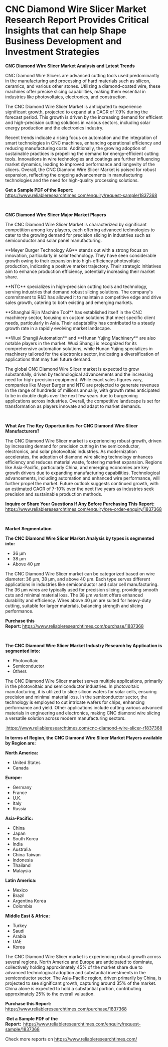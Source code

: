 <p><h1>CNC Diamond Wire Slicer Market Research Report Provides Critical Insights that can help Shape Business Development and Investment Strategies</h1></p><p><strong>CNC Diamond Wire Slicer Market Analysis and Latest Trends</strong></p>
<p><p>CNC Diamond Wire Slicers are advanced cutting tools used predominantly in the manufacturing and processing of hard materials such as silicon, ceramics, and various other stones. Utilizing a diamond-coated wire, these machines offer precise slicing capabilities, making them essential in industries like photovoltaics, electronics, and construction. </p><p>The CNC Diamond Wire Slicer Market is anticipated to experience significant growth, projected to expand at a CAGR of 7.9% during the forecast period. This growth is driven by the increasing demand for efficient and high-precision cutting solutions in various sectors, including solar energy production and the electronics industry. </p><p>Recent trends indicate a rising focus on automation and the integration of smart technologies in CNC machines, enhancing operational efficiency and reducing manufacturing costs. Additionally, the growing adoption of sustainable practices is propelling the demand for energy-efficient cutting tools. Innovations in wire technologies and coatings are further influencing market dynamics, leading to improved performance and longevity of the slicers. Overall, the CNC Diamond Wire Slicer Market is poised for robust expansion, reflecting the ongoing advancements in manufacturing technologies and the need for high-quality processing solutions.</p></p>
<p><strong>Get a Sample PDF of the Report:&nbsp;</strong> <a href="https://www.reliableresearchtimes.com/enquiry/request-sample/1837368?utm_campaign=2532&utm_medium=2&utm_source=Github&utm_content=ia&utm_term=28022025&utm_id=cnc-diamond-wire-slicer">https://www.reliableresearchtimes.com/enquiry/request-sample/1837368</a></p>
<p>&nbsp;</p>
<p><strong>CNC Diamond Wire Slicer Major Market Players</strong></p>
<p><p>The CNC Diamond Wire Slicer Market is characterized by significant competition among key players, each offering advanced technologies to cater to the growing demand for precision slicing in industries such as semiconductor and solar panel manufacturing.</p><p>**Meyer Burger Technology AG** stands out with a strong focus on innovation, particularly in solar technology. They have seen considerable growth owing to their expansion into high-efficiency photovoltaic production, indicating a positive market trajectory. Their strategic initiatives aim to enhance production efficiency, potentially increasing their market share.</p><p>**NTC** specializes in high-precision cutting tools and technology, serving industries that demand robust slicing solutions. The company's commitment to R&D has allowed it to maintain a competitive edge and drive sales growth, catering to both existing and emerging markets.</p><p>**Shanghai Rijin Machine Tool** has established itself in the CNC machinery sector, focusing on custom solutions that meet specific client needs, particularly in Asia. Their adaptability has contributed to a steady growth rate in a rapidly evolving market landscape.</p><p>**Wuxi Shangji Automation** and **Hunan Yujing Machinery** are also notable players in the market. Wuxi Shangji is recognized for its comprehensive automation solutions, while Hunan Yujing specializes in machinery tailored for the electronics sector, indicating a diversification of applications that may fuel future demand.</p><p>The global CNC Diamond Wire Slicer market is expected to grow substantially, driven by technological advancements and the increasing need for high-precision equipment. While exact sales figures vary, companies like Meyer Burger and NTC are projected to generate revenues in the range of hundreds of millions annually, with growth rates anticipated to be in double digits over the next few years due to burgeoning applications across industries. Overall, the competitive landscape is set for transformation as players innovate and adapt to market demands.</p></p>
<p>&nbsp;</p>
<p><strong>What Are The Key Opportunities For CNC Diamond Wire Slicer Manufacturers?</strong></p>
<p><p>The CNC Diamond Wire Slicer market is experiencing robust growth, driven by increasing demand for precision cutting in the semiconductor, electronics, and solar photovoltaic industries. As modernization accelerates, the adoption of diamond wire slicing technology enhances efficiency and reduces material waste, fostering market expansion. Regions like Asia-Pacific, particularly China, and emerging economies are key growth drivers due to expanding manufacturing capabilities. Technological advancements, including automation and enhanced wire performance, will further propel the market. Future outlook suggests continued growth, with an estimated CAGR of 7-10% over the next five years as industries seek precision and sustainable production methods.</p></p>
<p><strong>Inquire or Share Your Questions If Any Before Purchasing This Report:</strong> <a href="https://www.reliableresearchtimes.com/enquiry/pre-order-enquiry/1837368?utm_campaign=2532&utm_medium=2&utm_source=Github&utm_content=ia&utm_term=28022025&utm_id=cnc-diamond-wire-slicer">https://www.reliableresearchtimes.com/enquiry/pre-order-enquiry/1837368</a></p>
<p>&nbsp;</p>
<p><strong>Market Segmentation</strong></p>
<p><strong>The CNC Diamond Wire Slicer Market Analysis by types is segmented into:</strong></p>
<p><ul><li>36 μm</li><li>38 μm</li><li>Above 40 μm</li></ul></p>
<p><p>The CNC Diamond Wire Slicer market can be categorized based on wire diameter: 36 μm, 38 μm, and above 40 μm. Each type serves different applications in industries like semiconductor and solar cell manufacturing. The 36 μm wires are typically used for precision slicing, providing smooth cuts and minimal material loss. The 38 μm variant offers enhanced durability and efficiency. Wires above 40 μm are suited for heavy-duty cutting, suitable for larger materials, balancing strength and slicing performance.</p></p>
<p><strong>Purchase this Report:&nbsp;</strong><a href="https://www.reliableresearchtimes.com/purchase/1837368?utm_campaign=2532&utm_medium=2&utm_source=Github&utm_content=ia&utm_term=28022025&utm_id=cnc-diamond-wire-slicer">https://www.reliableresearchtimes.com/purchase/1837368</a></p>
<p>&nbsp;</p>
<p><strong>The CNC Diamond Wire Slicer Market Industry Research by Application is segmented into:</strong></p>
<p><ul><li>Photovoltaic</li><li>Semiconductor</li><li>Others</li></ul></p>
<p><p>The CNC Diamond Wire Slicer market serves multiple applications, primarily in the photovoltaic and semiconductor industries. In photovoltaic manufacturing, it is utilized to slice silicon wafers for solar cells, ensuring precision and minimal material loss. In the semiconductor sector, the technology is employed to cut intricate wafers for chips, enhancing performance and yield. Other applications include cutting various advanced materials in engineering and electronics, making CNC diamond wire slicing a versatile solution across modern manufacturing sectors.</p></p>
<p><a href="https://www.reliableresearchtimes.com/cnc-diamond-wire-slicer-r1837368?utm_campaign=2532&utm_medium=2&utm_source=Github&utm_content=ia&utm_term=28022025&utm_id=cnc-diamond-wire-slicer">&nbsp;https://www.reliableresearchtimes.com/cnc-diamond-wire-slicer-r1837368</a></p>
<p><strong>In terms of Region, the CNC Diamond Wire Slicer Market Players available by Region are:</strong></p>
<p>
    <p> <strong> North America: </strong>
        <ul>
            <li>United States</li>
            <li>Canada</li>
        </ul>
        </p> 
    <p> <strong> Europe: </strong>
        <ul>
            <li>Germany</li>
            <li>France</li>
            <li>U.K.</li>
            <li>Italy</li>
            <li>Russia</li>
        </ul>
        </p> 
    <p> <strong> Asia-Pacific: </strong>
        <ul>
            <li>China</li>
            <li>Japan</li>
            <li>South Korea</li>
            <li>India</li>
            <li>Australia</li>
            <li>China Taiwan</li>
            <li>Indonesia</li>
            <li>Thailand</li>
            <li>Malaysia</li>
        </ul>
        </p> 
    <p> <strong> Latin America: </strong>
        <ul>
            <li>Mexico</li>
            <li>Brazil</li>
            <li>Argentina Korea</li>
            <li>Colombia</li>
        </ul>
        </p> 
    <p> <strong> Middle East & Africa: </strong>
        <ul>
            <li>Turkey</li>
            <li>Saudi</li>
            <li>Arabia</li>
            <li>UAE</li>
            <li>Korea</li>
        </ul>
    </p>
    </p>
<p><p>The CNC Diamond Wire Slicer market is experiencing robust growth across several regions. North America and Europe are anticipated to dominate, collectively holding approximately 45% of the market share due to advanced technological adoption and substantial investments in the semiconductor sector. The Asia-Pacific region, driven primarily by China, is projected to see significant growth, capturing around 35% of the market. China alone is expected to hold a substantial portion, contributing approximately 25% to the overall valuation.</p></p>
<p><strong>Purchase this Report: </strong><a href="https://www.reliableresearchtimes.com/purchase/1837368?utm_campaign=2532&utm_medium=2&utm_source=Github&utm_content=ia&utm_term=28022025&utm_id=cnc-diamond-wire-slicer">https://www.reliableresearchtimes.com/purchase/1837368</a></p>
<p>&nbsp;<strong>Get a Sample PDF of the Report:&nbsp;&nbsp;</strong><a href="https://www.reliableresearchtimes.com/enquiry/request-sample/1837368?utm_campaign=2532&utm_medium=2&utm_source=Github&utm_content=ia&utm_term=28022025&utm_id=cnc-diamond-wire-slicer">https://www.reliableresearchtimes.com/enquiry/request-sample/1837368</a></p>
<p><strong></strong></p>
<p>Check more reports on <a href="https://www.reliableresearchtimes.com/?utm_campaign=2532&utm_medium=2&utm_source=Github&utm_content=ia&utm_term=28022025&utm_id=cnc-diamond-wire-slicer">https://www.reliableresearchtimes.com/</a></p>